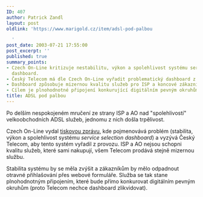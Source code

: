 ```yaml
---
ID: 407
author: Patrick Zandl
layout: post
oldlink: 'https://www.marigold.cz/item/adsl-pod-palbou

  '
post_date: 2003-07-21 17:55:00
post_excerpt: ''
published: true
summary_points:
- Czech On-Line kritizuje nestabilitu, výkon a spolehlivost systému service selection
  dashboard.
- Český Telecom má dle Czech On-Line vyřadit problematický dashboard z provozu.
- Dashboard způsobuje mizernou kvalitu služeb pro ISP a koncové zákazníky.
- Cílem je plnohodnotné připojení konkurující digitálním pevným okruhům.
title: ADSL pod palbou
---
```


<p>
Po delším nespokojeném mručení ze strany ISP a AO nad "spolehlivostí" velkoobchodních&#160;ADSL služeb, jednomu z nich došla trpělivost. </p>

<p>
Czech On-Line vydal <A href="http://www.col.cz/cs/about/news?news_id=907">tiskovou zprávu</A>, kde pojmenovává problém (stabilita, výkon&#160;a spolehlivost systému <EM>service selection dashboard</EM>) a vyzývá Český Telecom, aby tento systém vyřadil z provozu.&#160;ISP a AO&#160;nejsou schopni kvalitu služeb, které sami nakupují, všem Telecom prodává stejně mizernou službu.</p>

<p>
Stabilita systému by se měla zvýšit a zákazníkům by mělo odpadnout otravné přihlašování přes webové formuláře. Služba se tak stane plnohodnotným připojením, které bude&#160;přímo konkurovat digitálním pevným okruhům (proto Telecom nechce dashboard zlikvidovat).&#160;</p>